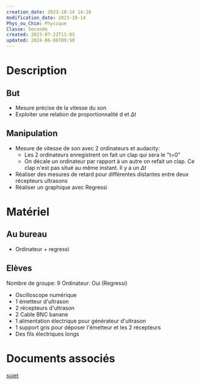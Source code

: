 ```yaml
---
creation_date: 2023-10-14 14:18
modification_date: 2023-10-14
Phys_ou_Chim: Physique
Classe: Seconde
created: 2023-07-22T11:03
updated: 2024-06-06T09:50
---
```


# Description
## But

- Mesure précise de la vitesse du son
- Exploiter une relation de proportionnalité d et $\Delta t$
## Manipulation
- Mesure de vitesse de  son  avec 2 ordinateurs et audacity:
	- Les 2 ordinateurs enregistrent on fait  un clap qui sera le "t=0"
	- On décale un ordinateur par rapport à un autre on refait un clap. Ce clap n'est pas situé au même instant. Il y a un $\Delta t$
- Réaliser des mesures de retard pour différentes distantes entre deux récepteurs ultrasons
- Réaliser un graphique avec Regressi

# Matériel
## Au bureau

- Ordinateur + regressi

## Elèves

Nombre de groupe: 9
Ordinateur:  Oui (Regressi)

- Oscilloscope numérique
- 1 émetteur d'ultrason
- 2 récepteurs d'ultrason
- 2 Cable BNC banane
- 1 alimentation électrique pour générateur d'ultrason
- 1 support gris pour déposer l'émetteur et les 2 récepteurs
- Des fils électriques longs



# Documents associés

[sujet](https://www.icloud.com/iclouddrive/0e0ViP01woBb6MqVaznPqtwMA#TP_son_2)

